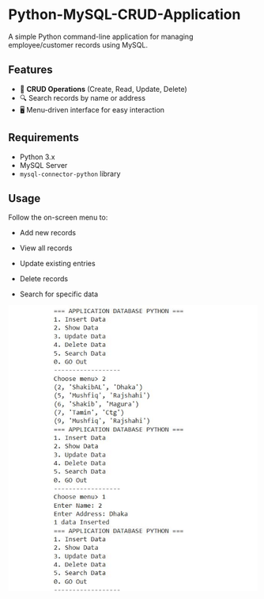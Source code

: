 # Python-MySQL-CRUD-Application

A simple Python command-line application for managing employee/customer records using MySQL.

## Features
- 📝 **CRUD Operations** (Create, Read, Update, Delete)
- 🔍 Search records by name or address
- 🖥️ Menu-driven interface for easy interaction

## Requirements
- Python 3.x
- MySQL Server
- `mysql-connector-python` library

## Usage
Follow the on-screen menu to:

- Add new records

- View all records

- Update existing entries

- Delete records

- Search for specific data

![Capture Image](https://github.com/VedantGawande773/Python-MySQL-CRUD-Application/blob/12a6ea73c366db702ec859f91727008776ce0618/Capture.JPG?raw=true)



